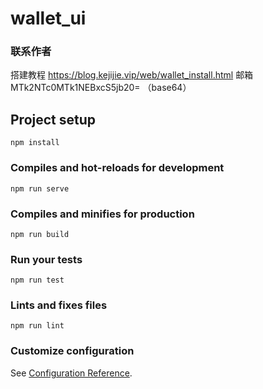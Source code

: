 # wallet_ui

### 联系作者

搭建教程 https://blog.kejijie.vip/web/wallet_install.html
邮箱 MTk2NTc0MTk1NEBxcS5jb20= （base64）

## Project setup
```
npm install
```

### Compiles and hot-reloads for development
```
npm run serve
```

### Compiles and minifies for production
```
npm run build
```

### Run your tests
```
npm run test
```

### Lints and fixes files
```
npm run lint
```

### Customize configuration
See [Configuration Reference](https://cli.vuejs.org/config/).
